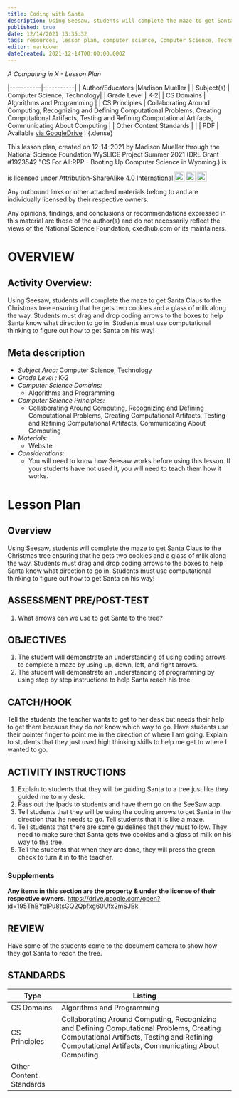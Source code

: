 ```yaml
---
title: Coding with Santa
description: Using Seesaw, students will complete the maze to get Santa Claus to the Christmas tree ensuring that he gets two cookies and a glass of milk along the way. Students must drag and drop coding arrows to the boxes to help Santa know what direction to go in. Students must use computational thinking to figure out how to get Santa on his way!
published: true
date: 12/14/2021 13:35:32
tags: resources, lesson plan, computer science, Computer Science, Technology 
editor: markdown
dateCreated: 2021-12-14T00:00:00.000Z
---
```

*A Computing in X - Lesson Plan*

|-----------|-----------|
| Author/Educators |Madison Mueller |
| Subject(s) | Computer Science, Technology|
| Grade Level | K-2|
| CS Domains | Algorithms and Programming |
| CS Principles | Collaborating Around Computing, Recognizing and Defining Computational Problems, Creating Computational Artifacts, Testing and Refining Computational Artifacts, Communicating About Computing |
| Other Content Standards |  | 
| PDF | Available [via GoogleDrive](https://drive.google.com/open?id=181LngoplhEWBWZYlrZgry0jmgOOM2tkB) |
{.dense}






This lesson plan, created on 12-14-2021 by Madison Mueller through the National Science Foundation WySLICE Project Summer 2021 (DRL Grant #1923542 "CS For All:RPP - Booting Up Computer Science in Wyoming.) is  <p xmlns:cc="http://creativecommons.org/ns#" >  is licensed under <a href="http://creativecommons.org/licenses/by-sa/4.0/?ref=chooser-v1" target="_blank" rel="license noopener noreferrer" style="display:inline-block;">Attribution-ShareAlike 4.0 International<img style="height:22px!important;margin-left:3px;vertical-align:text-bottom;" src="https://mirrors.creativecommons.org/presskit/icons/cc.svg?ref=chooser-v1"><img style="height:22px!important;margin-left:3px;vertical-align:text-bottom;" src="https://mirrors.creativecommons.org/presskit/icons/by.svg?ref=chooser-v1"><img style="height:22px!important;margin-left:3px;vertical-align:text-bottom;" src="https://mirrors.creativecommons.org/presskit/icons/sa.svg?ref=chooser-v1"></a></p>


Any outbound links or other attached materials belong to and are individually licensed by their respective owners. 


Any opinions, findings, and conclusions or recommendations expressed in this material are those of the author(s) and do not necessarily reflect the views of the National Science Foundation, cxedhub.com or its maintainers.


# OVERVIEW
## Activity Overview:  
Using Seesaw, students will complete the maze to get Santa Claus to the Christmas tree ensuring that he gets two cookies and a glass of milk along the way. Students must drag and drop coding arrows to the boxes to help Santa know what direction to go in. Students must use computational thinking to figure out how to get Santa on his way!
## Meta description
+ *Subject Area:* Computer Science, Technology 
+ *Grade Level :* K-2 
+ *Computer Science Domains:*
   + Algorithms and Programming
+ *Computer Science Principles:*
   + Collaborating Around Computing, Recognizing and Defining Computational Problems, Creating Computational Artifacts, Testing and Refining Computational Artifacts, Communicating About Computing
+ *Materials:* 
   + Website
+ *Considerations:*
   + You will need to know how Seesaw works before using this lesson. If your students have not used it, you will need to teach them how it works.


# Lesson Plan
## Overview
Using Seesaw, students will complete the maze to get Santa Claus to the Christmas tree ensuring that he gets two cookies and a glass of milk along the way. Students must drag and drop coding arrows to the boxes to help Santa know what direction to go in. Students must use computational thinking to figure out how to get Santa on his way!
## ASSESSMENT PRE/POST-TEST
1. What arrows can we use to get Santa to the tree?
## OBJECTIVES
1. The student will demonstrate an understanding of using coding arrows to complete a maze by using up, down, left, and right arrows.
2. The student will demonstrate an understanding of programming by using step by step instructions to help Santa reach his tree.


## CATCH/HOOK
Tell the students the teacher wants to get to her desk but needs their help to get there because they do not know which way to go. Have students use their pointer finger to point me in the direction of where I am going. Explain to students that they just used high thinking skills to help me get to where I wanted to go.


## ACTIVITY INSTRUCTIONS
1. Explain to students that they will be guiding Santa to a tree just like they guided me to my desk. 
2. Pass out the Ipads to students and have them go on the SeeSaw app. 
3. Tell students that they will be using the coding arrows to get Santa in the direction that he needs to go. Tell students that it is like a maze. 
4. Tell students that there are some guidelines that they must follow. They need to make sure that Santa gets two cookies and a glass of milk on his way to the tree. 
5. Tell the students that when they are done, they will press the green check to turn it in to the teacher.


### Supplements
**Any items in this section are the property & under the license of their respective owners.**
https://drive.google.com/open?id=195ThBYqIPu8tsGQ2Qpfxg60Ufx2mSJBk




## REVIEW
Have some of the students come to the document camera to show how they got Santa to reach the tree.
## STANDARDS        
| Type | Listing | 
|-----------|-----------|
| CS Domains  | Algorithms and Programming|
| CS Principles   | Collaborating Around Computing, Recognizing and Defining Computational Problems, Creating Computational Artifacts, Testing and Refining Computational Artifacts, Communicating About Computing|
| Other Content Standards |   |